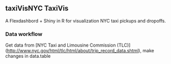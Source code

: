 ## taxiVisNYC TaxiVis

A Flexdashbord + Shiny in R for visualization NYC taxi pickups and dropoffs.

### Data workflow

Get data from [NYC Taxi and Limousine Commission (TLC)] (http://www.nyc.gov/html/tlc/html/about/trip_record_data.shtml), make changes in data.table





